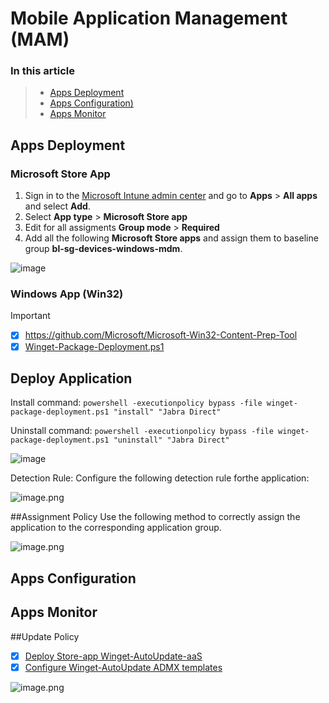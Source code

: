 # Mobile Application Management (MAM)

### In this article
>  * [Apps Deployment](m365-6-1-tenant-administration.md)
>   * [Apps Configuration)](#mobile-application-management-mam)
>   * [Apps Monitor](#mobile-device-management-mdm)

## Apps Deployment

### Microsoft Store App
1. Sign in to the [Microsoft Intune admin center](https://go.microsoft.com/fwlink/?linkid=2109431) and go to **Apps** > **All apps** and select **Add**.
2. Select **App type** > **Microsoft Store app**
3. Edit for all assigments **Group mode** > **Required**
4. Add all the following **Microsoft Store apps** and assign them to baseline group **bl-sg-devices-windows-mdm**.
  
![image](https://github.com/user-attachments/assets/a02d692b-e745-4d56-99a7-6db6a0571b46)


### Windows App (Win32)

> [!IMPORTANT]
> - [X] https://github.com/Microsoft/Microsoft-Win32-Content-Prep-Tool
> - [X] [Winget-Package-Deployment.ps1](https://www.google.nl)



## Deploy Application
Install command:
`powershell -executionpolicy bypass -file winget-package-deployment.ps1 "install" "Jabra Direct"`

Uninstall command:
`powershell -executionpolicy bypass -file winget-package-deployment.ps1 "uninstall" "Jabra Direct"`

![image](https://github.com/user-attachments/assets/9af95f9e-5110-4ea0-8410-ae09777bf3d7)


Detection Rule:
Configure the following detection rule forthe application:

![image.png](/.attachments/image-d543bf81-5469-4be5-896d-bc1128e490dd.png)

##Assignment Policy
Use the following method to correctly assign the application to the corresponding application group. 

![image.png](/.attachments/image-869f1053-27c7-41b0-ba03-c47b42f0dcd9.png)




## Apps Configuration


## Apps Monitor




##Update Policy
- [X] [Deploy Store-app Winget-AutoUpdate-aaS](https://apps.microsoft.com/detail/xp89bsk82w9j28?amp%3Bgl=US&hl=en-us&gl=NL) 
- [X] [Configure Winget-AutoUpdate ADMX templates](https://github.com/Romanitho/Winget-AutoUpdate/tree/main/Sources/Policies/ADMX) 

![image.png](/.attachments/image-4e1022c5-7c6a-4b60-8d72-653acd019686.png)
